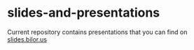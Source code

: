 # slides-and-presentations

Current repository contains presentations that you can find on [slides.bilor.us](http://slides.bilor.us)